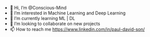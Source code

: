 - 👋 Hi, I’m @Conscious-Mind
- 👀 I’m interested in Machine Learning and Deep Learning
- 🌱 I’m currently learning ML | DL
- 💞️ I’m looking to collaborate on new projects
- 📫 How to reach me https://www.linkedin.com/in/paul-david-son/

<!---
Conscious-Mind/Conscious-Mind is a ✨ special ✨ repository because its `README.md` (this file) appears on your GitHub profile.
You can click the Preview link to take a look at your changes.
--->
